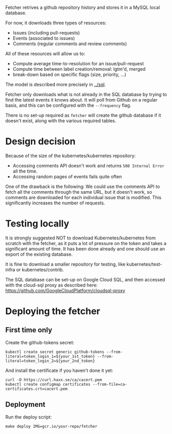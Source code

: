 Fetcher retrives a github repository history and stores it in a MySQL local
database.

For now, it downloads three types of resources:
- Issues (including pull-requests)
- Events (associated to issues)
- Comments (regular comments and review comments)

All of these resources will allow us to:
- Compute average time-to-resolution for an issue/pull-request
- Compute time between label creation/removal: lgtm'd, merged
- break-down based on specific flags (size, priority, ...)

The model is described more precisely in [../sql](../sql/).

Fetcher only downloads what is not already in the SQL database by trying to find
the latest events it knows about. It will poll from Github on a regular basis,
and this can be configured with the `--frequency` flag.

There is no set-up required as `fetcher` will create the github database if it
doesn't exist, along with the various required tables.

Design decision
===============

Because of the size of the kubernetes/kubernetes repository:

- Accessing comments API doesn't work and returns `500 Internal Error` all the
  time.
- Accessing random pages of events fails quite often

One of the drawback is the following: We could use the comments API to fetch all
the comments through the same URL, but it doesn't work, so comments are
downloaded for each individual issue that is modified. This significantly
increases the number of requests.

Testing locally
===============

It is strongly suggested NOT to download Kubernetes/kubernetes from scratch with
the fetcher, as it puts a lot of pressure on the token and takes a significant
amount of time. It has been done already and one should use an export of the
existing database.

It is fine to download a smaller repository for testing, like
kubernetes/test-infra or kubernetes/contrib.

The SQL database can be set-up on Google Cloud SQL, and then accessed with the
cloud-sql proxy as described here:
https://github.com/GoogleCloudPlatform/cloudsql-proxy


Deploying the fetcher
=====================

First time only
---------------

Create the github-tokens secret:
```
kubectl create secret generic github-tokens --from-literal=token_login_1=${your_1st_token} --from-literal=token_login_2=${your_2nd_token}
```

And install the certificate if you haven't done it yet:
```
curl -O https://curl.haxx.se/ca/cacert.pem
kubectl create configmap certificates --from-file=ca-certificates.crt=cacert.pem
```

Deployment
----------

Run the deploy script:
```
make deploy IMG=gcr.io/your-repo/fetcher
```
